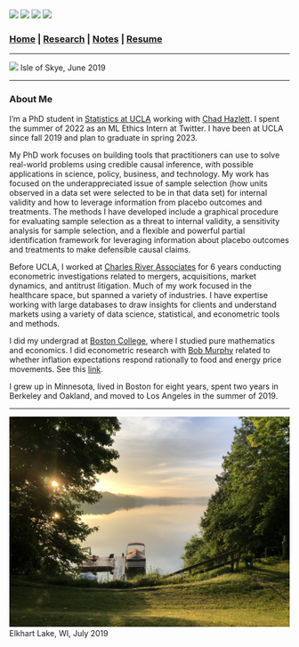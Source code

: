 
### [<img src="https://ucla.edu/favicon.ico" width="24">](http://directory.stat.ucla.edu/active_students/single-page/?smid=1612) [<img src="https://www.linkedin.com/favicon.ico" width="24">](https://www.linkedin.com/in/adam-rohde)  [<img src="https://github.com/favicon.ico" width="24">](https://github.com/Adam-Rohde) [<img src="https://twitter.com/favicon.ico" width="24">](https://twitter.com/_adam_rohde)



### [Home](README.md) | [Research](Research.md) | [Notes](Notes.md) | [Resume](docs/Adam_R_Rohde_Resume.pdf)

---
![](images/scotland1_2.JPG)
Isle of Skye, June 2019

---
### About Me

I’m a PhD student in [Statistics at UCLA](http://statistics.ucla.edu/) working with [Chad Hazlett](https://www.chadhazlett.com/). I spent the summer of 2022 as an ML Ethics Intern at Twitter. I have been at UCLA since fall 2019 and plan to graduate in spring 2023.

My PhD work focuses on building tools that practitioners can use to solve real-world problems using credible causal inference, with possible applications in science, policy, business, and technology. My work has focused on the underappreciated issue of sample selection (how units observed in a data set were selected to be in that data set) for internal validity and how to leverage information from placebo outcomes and treatments. The methods I have developed include a graphical procedure for evaluating sample selection as a threat to internal validity, a sensitivity analysis for sample selection, and a flexible and powerful partial identification framework for leveraging information about placebo outcomes and treatments to make defensible causal claims. 

Before UCLA, I worked at [Charles River Associates](http://www.crai.com/) for 6 years conducting econometric investigations related to mergers, acquisitions, market dynamics, and antitrust litigation. Much of my work focused in the healthcare space, but spanned a variety of industries. I have expertise working with large databases to draw insights for clients and understand markets using a variety of data science, statistical, and econometric tools and methods. 
<!--Over the course of the prior six years at [Charles River Associates](http://www.crai.com/), my work focused on data science related to mergers, acquisitions, and antitrust litigation. This consisted of designing and conducting empirical analyses of market dynamics in a variety of industries. Working with [Sandra Chan](http://www.crai.com/expert/sandra-chan) among others, much of my work was in the healthcare space. My responsibilities included exploring, cleaning, manipulating, and analyzing large client datasets (e.g., shipment data, transaction data, claims data, prescription data) to understand competition, pricing, and client operations. Analyses included modeling prices, demand, willingness-to-pay, market share, market size, and other key factors to estimate effects of anticompetitive acts, potential mergers, and prevailing market conditions. -->

I did my undergrad at [Boston College](https://www.bc.edu/), where I studied pure mathematics and economics. I did econometric research with [Bob Murphy](https://www.bc.edu/bc-web/schools/mcas/departments/economics/people/faculty-directory/robert-murphy.html) related to whether inflation expectations respond rationally to food and energy price movements. See this [link](https://link.springer.com/article/10.1057%2Feej.2015.50).

I grew up in Minnesota, lived in Boston for eight years, spent two years in Berkeley and Oakland, and moved to Los Angeles in the summer of 2019.

--- 
![](images/wi.jpg)
Elkhart Lake, WI, July 2019
